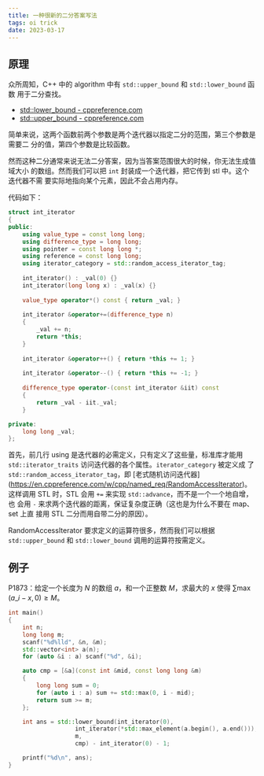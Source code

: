 ```yaml
---
title: 一种很新的二分答案写法
tags: oi trick
date: 2023-03-17
---
```


## 原理

众所周知，C++ 中的 algorithm 中有 `std::upper_bound` 和 `std::lower_bound` 函数
用于二分查找。

- [std::lower\_bound - cppreference.com](https://en.cppreference.com/w/cpp/algorithm/lower_bound)
- [std::upper\_bound - cppreference.com](https://en.cppreference.com/w/cpp/algorithm/upper_bound)

简单来说，这两个函数前两个参数是两个迭代器以指定二分的范围，第三个参数是需要二
分的值，第四个参数是比较函数。

然而这种二分通常来说无法二分答案，因为当答案范围很大的时候，你无法生成值域大小
的数组。然而我们可以把 `int` 封装成一个迭代器，把它传到 stl 中。这个迭代器不需
要实际地指向某个元素，因此不会占用内存。

代码如下：

```cpp
struct int_iterator
{
public:
	using value_type = const long long;
	using difference_type = long long;	
	using pointer = const long long *;
	using reference = const long long;
	using iterator_category = std::random_access_iterator_tag;
	
	int_iterator() : _val(0) {}
	int_iterator(long long x) : _val(x) {}
	
	value_type operator*() const { return _val; }
	
	int_iterator &operator+=(difference_type n)
	{
		_val += n;
		return *this;
	}
	
	int_iterator &operator++() { return *this += 1; }
	
	int_iterator &operator--() { return *this += -1; }
	
	difference_type operator-(const int_iterator &iit) const
	{
		return _val - iit._val;
	}

private:
	long long _val;
};
```

首先，前几行 using 是迭代器的必需定义，只有定义了这些量，标准库才能用 
`std::iterator_traits` 访问迭代器的各个属性。`iterator_category` 被定义成
了 `std::random_access_iterator_tag`，即
[老式随机访问迭代器] (https://en.cppreference.com/w/cpp/named_req/RandomAccessIterator)。
这样调用 STL 时，STL 会用 `+=` 来实现 `std::advance`，而不是一个一个地自增，也
会用 `-` 来求两个迭代器的距离，保证复杂度正确（这也是为什么不要在 map、set 上直
接用 STL 二分而用自带二分的原因）。

RandomAccessIterator 要求定义的运算符很多，然而我们可以根据 `std::upper_bound` 
和 `std::lower_bound` 调用的运算符按需定义。

## 例子

P1873：给定一个长度为 $N$ 的数组 $a$，和一个正整数 $M$，求最大的 $x$ 使得 
$\sum \max\left(a\_i-x, 0\right) \ge M$。

```cpp
int main()
{
	int n;
	long long m;
	scanf("%d%lld", &n, &m);
	std::vector<int> a(n);
	for (auto &i : a) scanf("%d", &i);

	auto cmp = [&a](const int &mid, const long long &m)
	{
		long long sum = 0;
		for (auto i : a) sum += std::max(0, i - mid);
		return sum >= m;
	};

	int ans = std::lower_bound(int_iterator(0), 
				   int_iterator(*std::max_element(a.begin(), a.end())), 
				   m, 
				   cmp) - int_iterator(0) - 1;

	printf("%d\n", ans);
}
```
